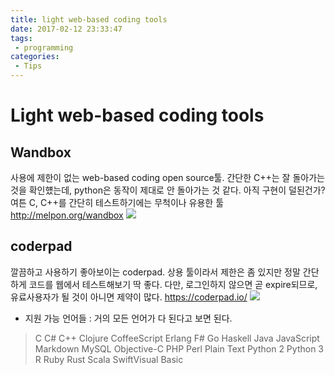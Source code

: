 ```yaml
---
title: light web-based coding tools
date: 2017-02-12 23:33:47
tags:
 - programming
categories:
 - Tips
---
```


# Light web-based coding tools

## Wandbox
사용에 제한이 없는 web-based coding open source툴. 간단한 C++는 잘 돌아가는 것을 확인헀는데, python은 동작이 제대로 안 돌아가는 것 같다. 아직 구현이 덜된건가? 여튼 C, C++를 간단히 테스트하기에는 무척이나 유용한 툴
http://melpon.org/wandbox
![](/images/wandbox_example.png)

## coderpad
깔끔하고 사용하기 좋아보이는 coderpad. 상용 툴이라서 제한은 좀 있지만 정말 간단하게 코드를 웹에서 테스트해보기 딱 좋다. 다만, 로그인하지 않으면 곧 expire되므로, 유료사용자가 될 것이 아니면 제약이 많다.
https://coderpad.io/
![](/images/coderpad.png)

 - 지원 가능 언어들 : 거의 모든 언어가 다 된다고 보면 된다.
> C C# C++ Clojure CoffeeScript Erlang F# Go Haskell Java JavaScript Markdown MySQL Objective-C PHP Perl Plain Text Python 2 Python 3 R Ruby Rust Scala SwiftVisual Basic

